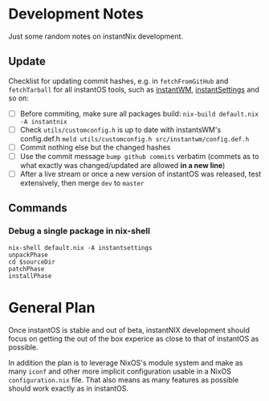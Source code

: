 Development Notes
=================

Just some random notes on instantNix development.

Update
------

Checklist for updating commit hashes,
e.g. in `fetchFromGitHub` and `fetchTarball`
for all instantOS tools, such as
[instantWM](https://github.com/instantOS/instantWM),
[instantSettings](https://github.com/instantOS/instantSETTINGS) and so on:

 - [ ] Before commiting, make sure all packages build:
   `nix-build default.nix -A instantnix`
 - [ ] Check `utils/customconfig.h` is up to date with instantsWM's config.def.h
   `meld utils/customconfig.h src/instantwm/config.def.h`
 - [ ] Commit nothing else but the changed hashes
 - [ ] Use the commit message `bump github commits` verbatim
   (commets as to what exactly was changed/updated are allowed **in a new line**)
 - [ ] After a live stream or once a new version of instantOS was released,
   test extensively, then merge `dev` to `master`

Commands
--------

### Debug a single package in nix-shell

```
nix-shell default.nix -A instantsettings
unpackPhase
cd $sourceDir
patchPhase
installPhase
```

General Plan
============

Once instantOS is stable and out of beta, instantNIX development should focus
on getting the out of the box experice as close to that of instantOS as possible.

In addition the plan is to leverage NixOS's module system and make as many
`iconf` and other more implicit configuration usable in a NixOS `configuration.nix`
file.
That also means as many features as possible should work exactly as in instantOS.

